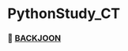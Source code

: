 # PythonStudy_CT

### 📌 [BACKJOON](https://github.com/Mins00oo/PythonStudy_CT/blob/main/BACKJOON/Python/Solve/solve.md)
